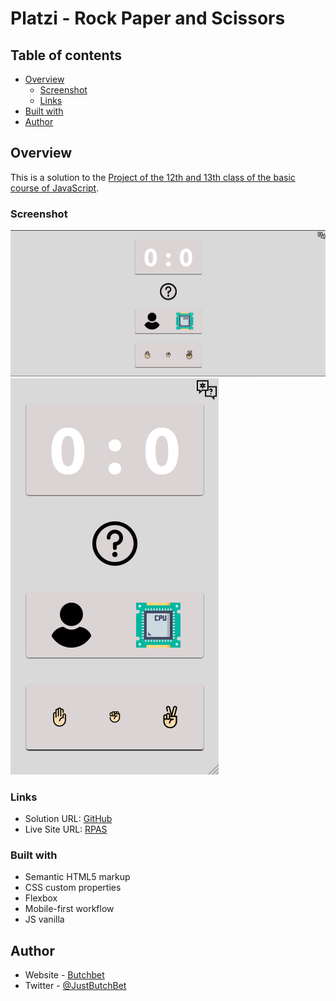 # Platzi - Rock Paper and Scissors

## Table of contents

- [Overview](#overview)
  - [Screenshot](#screenshot)
  - [Links](#links)
- [Built with](#built-with)
- [Author](#author)


## Overview
This is a solution to the [Project of the 12th and 13th class of the basic course of JavaScript](https://platzi.com/clases/1814-basico-javascript/26303-arrays/).

### Screenshot
![Desktop](./assets/desktop.png)
![Mobilet](./assets/mobile.png)

### Links
- Solution URL: [GitHub](https://github.com/ButchBet/Rock-Paper-and-Scissors-)
- Live Site URL: [RPAS](https://butchbet.github.io/Rock-Paper-and-Scissors-)

### Built with
- Semantic HTML5 markup
- CSS custom properties
- Flexbox
- Mobile-first workflow
- JS vanilla

## Author
- Website - [Butchbet](none)
- Twitter - [@JustButchBet](https://twitter.com/JustButchBet)